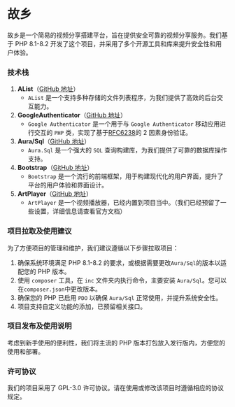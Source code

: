 # **故乡**

故乡是一个简易的视频分享搭建平台，旨在提供安全可靠的视频分享服务。我们基于 PHP 8.1-8.2 开发了这个项目，并采用了多个开源工具和库来提升安全性和用户体验。

### 技术栈

1. **AList**（[GitHub 地址](https://github.com/alist-org/alist)）
   - `AList` 是一个支持多种存储的文件列表程序，为我们提供了高效的后台交互能力。
2. **GoogleAuthenticator**（[GitHub 地址](https://github.com/PHPGangsta/GoogleAuthenticator)）
   - `Google Authenticator` 是一个用于与 `Google Authenticator` 移动应用进行交互的 `PHP` 类，实现了基于[RFC6238](https://tools.ietf.org/html/rfc6238)的 2 因素身份验证。
3. **Aura/Sql**（[GitHub 地址](https://github.com/auraphp/Aura.Sql)）
   - `Aura.Sql` 是一个强大的 `SQL` 查询构建库，为我们提供了可靠的数据库操作支持。
4. **Bootstrap**（[GitHub 地址](https://github.com/twbs/bootstrap)）
   - `Bootstrap` 是一个流行的前端框架，用于构建现代化的用户界面，提升了平台的用户体验和界面设计。
5. **ArtPlayer**（[GitHub 地址](https://github.com/zhw2590582/ArtPlayer)）
   - `ArtPlayer` 是一个视频播放器，已经内置到项目当中。（我们已经预留了一些设置，详细信息请查看官方文档）

### 项目拉取及使用建议

为了方便项目的管理和维护，我们建议遵循以下步骤拉取项目：

1. 确保系统环境满足 PHP 8.1-8.2 的要求，或根据需要更改`Aura/Sql`的版本以适配您的 PHP 版本。
2. 使用 `composer` 工具，在 `inc` 文件夹内执行命令，主要安装 `Aura/Sql`。您可以在`composer.json`中更改版本。
3. 确保您的 PHP 已启用 `PDO` 以确保 `Aura/Sql` 正常使用，并提升系统安全性。
4. 项目支持自定义功能的添加，已预留相关接口。

### 项目发布及使用说明

考虑到新手使用的便利性，我们将主流的 PHP 版本打包放入发行版内，方便您的使用和部署。

### 许可协议

我们的项目采用了 GPL-3.0 许可协议。请在使用或修改该项目时遵循相应的协议规定。
